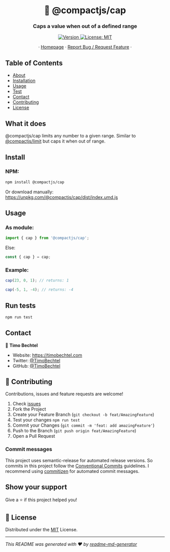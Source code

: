 <h1 align="center">🧢 @compactjs/cap</h1>
<h3 align="center">Caps a value when out of a defined range</h3>
<p align="center">
  <a href="https://www.npmjs.com/package/@compactjs/cap" target="_blank">
    <img alt="Version" src="https://img.shields.io/npm/v/@compactjs/cap.svg">
  </a>
  <a href="https://github.com/CompactJS/cap/blob/master/LICENSE" target="_blank">
    <img alt="License: MIT" src="https://img.shields.io/github/license/CompactJS/cap" />
  </a>
</p>
<p align="center">
  ·
  <a href="https://github.com/CompactJS/cap#readme">Homepage</a>
  ·
  <a href="https://github.com/CompactJS/cap/issues">Report Bug / Request Feature</a>
  ·
</p>

## Table of Contents

- [About](#What-it-does)
- [Installation](#Install)
- [Usage](#usage)
- [Test](#run-tests)
- [Contact](#contact)
- [Contributing](#Contributing)
- [License](#license)

## What it does

@compactjs/cap limits any number to a given range.
Similar to [@compactjs/limit](https://github.com/CompactJS/limit) but caps it when out of range.

## Install

### NPM:

```sh
npm install @compactjs/cap
```

Or download manually: <https://unpkg.com/@compactjs/cap/dist/index.umd.js>

## Usage

### As module:

```javascript
import { cap } from '@compactjs/cap';
```

Else:

```javascript
const { cap } = cap;
```

### Example:

```javascript
cap(23, 0, 1); // returns: 1

cap(-5, 1, -4); // returns: -4
```

## Run tests

```sh
npm run test
```

## Contact

👤 **Timo Bechtel**

- Website: https://timobechtel.com
- Twitter: [@TimoBechtel](https://twitter.com/TimoBechtel)
- GitHub: [@TimoBechtel](https://github.com/TimoBechtel)

## 🤝 Contributing

Contributions, issues and feature requests are welcome!<br />

1. Check [issues](https://github.com/CompactJS/cap/issues)
1. Fork the Project
1. Create your Feature Branch (`git checkout -b feat/AmazingFeature`)
1. Test your changes `npm run test`
1. Commit your Changes (`git commit -m 'feat: add amazingFeature'`)
1. Push to the Branch (`git push origin feat/AmazingFeature`)
1. Open a Pull Request

### Commit messages

This project uses semantic-release for automated release versions. So commits in this project follow the [Conventional Commits](https://www.conventionalcommits.org/en/v1.0.0-beta.2/) guidelines. I recommend using [commitizen](https://github.com/commitizen/cz-cli) for automated commit messages.

## Show your support

Give a ⭐️ if this project helped you!

## 📝 License

Distributed under the [MIT](https://github.com/CompactJS/cap/blob/master/LICENSE) License.

---

_This README was generated with ❤️ by [readme-md-generator](https://github.com/kefranabg/readme-md-generator)_
